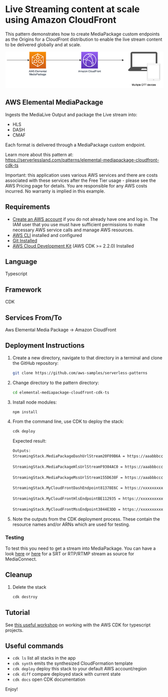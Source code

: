 
# Live Streaming content at scale using Amazon CloudFront

This pattern demonstrates how to create MediaPackage custom endpoints as the Origins for a CloudFront distribution to enable the live stream content to be delivered globally and at scale.

![Concept](img/diagram.drawio.png)

## AWS Elemental MediaPackage

Ingests the MediaLive Output and package the Live stream into:

- HLS
- DASH
- CMAF

Each format is delivered through a MediaPackage custom endpoint.

Learn more about this pattern at: https://serverlessland.com/patterns/elemental-mediapackage-cloudfront-cdk-ts

Important: this application uses various AWS services and there are costs associated with these services after the Free Tier usage - please see the AWS Pricing page for details. You are responsible for any AWS costs incurred. No warranty is implied in this example.


## Requirements

* [Create an AWS account](https://portal.aws.amazon.com/gp/aws/developer/registration/index.html) if you do not already have one and log in. The IAM user that you use must have sufficient permissions to make necessary AWS service calls and manage AWS resources.
* [AWS CLI](https://docs.aws.amazon.com/cli/latest/userguide/install-cliv2.html) installed and configured
* [Git Installed](https://git-scm.com/book/en/v2/Getting-Started-Installing-Git)
* [AWS Cloud Development Kit](https://docs.aws.amazon.com/cdk/v2/guide/getting_started.html) (AWS CDK >= 2.2.0) Installed

## Language

Typescript

## Framework

CDK

## Services From/To

Aws Elemental Media Package -> Amazon CloudFront

## Deployment Instructions

1. Create a new directory, navigate to that directory in a terminal and clone the GitHub repository:

    ```bash
    git clone https://github.com/aws-samples/serverless-patterns
    ```

1. Change directory to the pattern directory:

    ```bash
    cd elemental-mediapackage-cloudfront-cdk-ts
    ```

1. Install node modules:

    ```bash
    npm install
    ```

1. From the command line, use CDK to deploy the stack:

    ```bash
    cdk deploy
    ```

    Expected result:

    ```bash
    Outputs:
    StreamingStack.MediaPackageDashUrlStream20F09B6A = https://aaabbbcccddd.mediapackage.eu-west-1.amazonaws.com/out/v1/bffed8f1b33c428ca5d701b2023fde26/index.mpd

    StreamingStack.MediaPackageHlsUrlStreamF9304AC0 = https://aaabbbcccddd.mediapackage.eu-west-1.amazonaws.com/out/v1/e4e4df6e2f804e6897f96e72d8b18752/index.m3u8

    StreamingStack.MediaPackageMssUrlStream155D638F = https://aaabbbcccddd.mediapackage.eu-west-1.amazonaws.com/out/v1/dee22f1df1b24549b0ed85d680a51f50/index.ism/Manifest

    StreamingStack.MyCloudFrontDashEndpoint81378E6C = https://xxxxxxxxxxxx.cloudfront.net/out/v1/bffed8f1b33c428ca5d701b2023fde26/index.mpd

    StreamingStack.MyCloudFrontHlsEndpointBE112935 = https://xxxxxxxxxxxx.cloudfront.net/out/v1/e4e4df6e2f804e6897f96e72d8b18752/index.m3u8

    StreamingStack.MyCloudFrontMssEndpoint3844E3DD = https://xxxxxxxxxxxx.cloudfront.net/out/v1/dee22f1df1b24549b0ed85d680a51f50/index.ism/Manifest
    ```

1. Note the outputs from the CDK deployment process. These contain the resource names and/or ARNs which are used for testing.

### Testing

To test this you need to get a stream into MediaPackage. You can have a look [here](https://github.com/aws-samples/serverless-patterns/tree/main/elemental-medialive-mediapackage-cdk-ts) or [here](https://github.com/aws-samples/serverless-patterns/tree/main/elemental-mediaconnect-medialive-mediapackage-cdk-ts) for a SRT or RTP/RTMP stream as source for MediaConnect.

## Cleanup


1. Delete the stack

    ```bash
    cdk destroy
    ```

## Tutorial

See [this useful workshop](https://cdkworkshop.com/20-typescript.html) on working with the AWS CDK for typescript projects.

## Useful commands

 * `cdk ls`          list all stacks in the app
 * `cdk synth`       emits the synthesized CloudFormation template
 * `cdk deploy`      deploy this stack to your default AWS account/region
 * `cdk diff`        compare deployed stack with current state
 * `cdk docs`        open CDK documentation


Enjoy!
